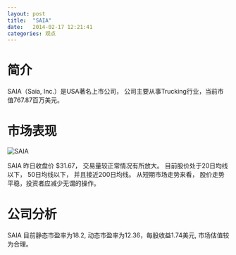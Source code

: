 ```yaml
---
layout: post
title:  "SAIA"
date:   2014-02-17 12:21:41
categories: 观点
---
```


# 简介
SAIA（Saia, Inc.）是USA著名上市公司，
公司主要从事Trucking行业，当前市值767.87百万美元。

# 市场表现

![SAIA](http://finviz.com/chart.ashx?t=SAIA&ty=c&ta=1&p=d&s=l)

SAIA 昨日收盘价 $31.67，
交易量较正常情况有所放大。
目前股价处于20日均线以下，
50日均线以下，
并且接近200日均线。
从短期市场走势来看，
股价走势平稳，投资者应减少无谓的操作。

# 公司分析
SAIA 目前静态市盈率为18.2, 动态市盈率为12.36，每股收益1.74美元,
市场估值较为合理。
